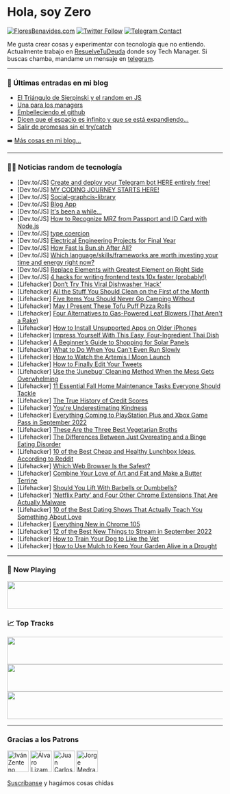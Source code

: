 # Hola, soy Zero

[![FloresBenavides.com](https://img.shields.io/website?down_message=oops&label=MiBlog&style=for-the-badge&up_message=online&url=https%3A%2F%2Ffloresbenavides.com)](https://floresbenavides.com) [![Twitter Follow](https://img.shields.io/twitter/follow/ZeroDragon?color=%231DA1F2&label=Follow&logo=twitter&logoColor=ffffff&style=for-the-badge)](https://twitter.com/zerodragon) [![Telegram Contact](https://img.shields.io/badge/escr%C3%ADbeme-ZeroDragon-%2326A5E4?style=for-the-badge&logo=telegram)](https://t.me/zerodragon)

Me gusta crear cosas y experimentar con tecnología que no entiendo.
Actualmente trabajo en [ResuelveTuDeuda](http://github.com/resuelve) donde soy Tech Manager.
Si buscas chamba, mandame un mensaje en [telegram](https://t.me/zerodragon).

---

### 📕 Últimas entradas en mi blog
<!-- BLOG-POST-LIST:START -->
- [El Triángulo de Sierpinski y el random en JS](https://floresbenavides.com/el-triangulo-de-sierpinski-y-el-random-en-js/)
- [Una para los managers](https://floresbenavides.com/una-para-los-managers/)
- [Embelleciendo el github](https://floresbenavides.com/embelleciendo-el-github/)
- [Dicen que el espacio es infinito y que se está expandiendo…](https://floresbenavides.com/dicen-que-el-espacio-es-infinito-y-que-se-esta-expandiendo/)
- [Salir de promesas sin el try/catch](https://floresbenavides.com/salir-de-promesas-sin-el-try-catch/)
<!-- BLOG-POST-LIST:END -->

➡️ [Más cosas en mi blog...](https://floresbenavides.com)

---

### 👨‍💻 Noticias random de tecnología
<!-- TECH-POSTS:START -->
- [Dev.to/JS] [Create and deploy your Telegram bot HERE entirely free!](https://dev.to/kevinc/create-and-deploy-your-telegram-bot-here-entirely-free-4cgc)
- [Dev.to/JS] [MY CODING JOURNEY STARTS HERE!](https://dev.to/mercymuasya/my-coding-journey-starts-here-1bkm)
- [Dev.to/JS] [Social-graphcis-library](https://dev.to/josunlp/social-graphcis-library-3del)
- [Dev.to/JS] [Blog App](https://dev.to/hrb11182/blog-app-30ok)
- [Dev.to/JS] [It&#39;s been a while...](https://dev.to/jaythoven/its-been-a-while-4hih)
- [Dev.to/JS] [How to Recognize MRZ from Passport and ID Card with Node.js](https://dev.to/yushulx/how-to-recognize-mrz-from-passport-and-id-card-with-nodejs-4i0p)
- [Dev.to/JS] [type coercion](https://dev.to/blegbleg/type-coercion-3pfm)
- [Dev.to/JS] [Electrical Engineering Projects for Final Year](https://dev.to/arunprakash142/electrical-engineering-projects-for-final-year-1oa4)
- [Dev.to/JS] [How Fast Is Bun.sh After All?](https://dev.to/devarshishimpi/how-fast-is-bunsh-after-all-4iec)
- [Dev.to/JS] [Which language/skills/frameworks are worth investing your time and energy right now?](https://dev.to/prahladyeri/which-languageskillsframeworks-are-worth-investing-your-time-and-energy-right-now-139b)
- [Dev.to/JS] [Replace Elements with Greatest Element on Right Side](https://dev.to/zeeshanali0704/replace-elements-with-greatest-element-on-right-side-3o17)
- [Dev.to/JS] [4 hacks for writing frontend tests 10x faster &lpar;probably!&rpar;](https://dev.to/johnfolder/4-hacks-for-writing-frontend-tests-10x-faster-probably-ioo)
- [Lifehacker] [Don’t Try This Viral Dishwasher ‘Hack’](https://lifehacker.com/don-t-try-this-viral-dishwasher-hack-1849486687)
- [Lifehacker] [All the Stuff You Should Clean on the First of the Month](https://lifehacker.com/all-the-stuff-you-should-clean-on-the-first-of-the-mont-1849485773)
- [Lifehacker] [Five Items You Should Never Go Camping Without](https://lifehacker.com/five-items-you-should-never-go-camping-without-1849486550)
- [Lifehacker] [May I Present These Tofu Puff Pizza Rolls](https://lifehacker.com/may-i-present-these-tofu-puff-pizza-rolls-1849486137)
- [Lifehacker] [Four Alternatives to Gas-Powered Leaf Blowers &lpar;That Aren&#39;t a Rake&rpar;](https://lifehacker.com/four-alternatives-to-gas-powered-leaf-blowers-that-are-1849485628)
- [Lifehacker] [How to Install Unsupported Apps on Older iPhones](https://lifehacker.com/how-to-install-unsupported-apps-on-older-iphones-1849485024)
- [Lifehacker] [Impress Yourself With This Easy, Four-Ingredient Thai Dish](https://lifehacker.com/impress-yourself-with-this-easy-four-ingredient-thai-d-1849485119)
- [Lifehacker] [A Beginner’s Guide to Shopping for Solar Panels](https://lifehacker.com/a-beginner-s-guide-to-shopping-for-solar-panels-1849484992)
- [Lifehacker] [What to Do When You Can&#39;t Even Run Slowly](https://lifehacker.com/what-to-do-when-you-cant-even-run-slowly-1849485075)
- [Lifehacker] [How to Watch the Artemis I Moon Launch](https://lifehacker.com/how-to-watch-the-artemis-i-moon-launch-1849446335)
- [Lifehacker] [How to Finally Edit Your Tweets](https://lifehacker.com/how-to-finally-edit-your-tweets-1849484269)
- [Lifehacker] [Use the ‘Junebug’ Cleaning Method When the Mess Gets Overwhelming](https://lifehacker.com/use-the-junebug-cleaning-method-when-the-mess-gets-ov-1849481011)
- [Lifehacker] [11 Essential Fall Home Maintenance Tasks Everyone Should Tackle](https://lifehacker.com/11-essential-fall-home-maintenance-tasks-everyone-shoul-1849480075)
- [Lifehacker] [The True History of Credit Scores](https://lifehacker.com/the-true-history-of-credit-scores-1849482730)
- [Lifehacker] [You&#39;re Underestimating Kindness](https://lifehacker.com/youre-underestimating-kindness-1849482186)
- [Lifehacker] [Everything Coming to PlayStation Plus and Xbox Game Pass in September 2022](https://lifehacker.com/everything-coming-to-playstation-plus-and-xbox-game-pas-1849480744)
- [Lifehacker] [These Are the Three Best Vegetarian Broths](https://lifehacker.com/these-are-the-three-best-vegetarian-broths-1849480778)
- [Lifehacker] [The Differences Between Just Overeating and a Binge Eating Disorder](https://lifehacker.com/the-differences-between-just-overeating-and-a-binge-eat-1849480214)
- [Lifehacker] [10 of the Best Cheap and Healthy Lunchbox Ideas, According to Reddit](https://lifehacker.com/10-of-the-best-cheap-and-healthy-lunchbox-ideas-accord-1849479916)
- [Lifehacker] [Which Web Browser Is the Safest?](https://lifehacker.com/which-web-browser-is-the-safest-1849479922)
- [Lifehacker] [Combine Your Love of Art and Fat and Make a Butter Terrine](https://lifehacker.com/combine-your-love-of-art-and-fat-and-make-a-butter-terr-1849479918)
- [Lifehacker] [Should You Lift With Barbells or Dumbbells?](https://lifehacker.com/should-you-lift-with-barbells-or-dumbbells-1849479494)
- [Lifehacker] [‘Netflix Party’ and Four Other Chrome Extensions That Are Actually Malware](https://lifehacker.com/netflix-party-and-four-other-chrome-extensions-that-a-1849479234)
- [Lifehacker] [10 of the Best Dating Shows That Actually Teach You Something About Love](https://lifehacker.com/10-of-the-best-dating-shows-that-actually-teach-you-som-1849474319)
- [Lifehacker] [Everything New in Chrome 105](https://lifehacker.com/everything-new-in-chrome-105-1849478347)
- [Lifehacker] [12 of the Best New Things to Stream in September 2022](https://lifehacker.com/12-of-the-best-new-things-to-stream-in-september-2022-1849476519)
- [Lifehacker] [How to Train Your Dog to Like the Vet](https://lifehacker.com/how-to-train-your-dog-to-like-the-vet-1849476165)
- [Lifehacker] [How to Use Mulch to Keep Your Garden Alive in a Drought](https://lifehacker.com/how-to-use-mulch-to-keep-your-garden-alive-in-a-drought-1849476890)<!-- TECH-POSTS:END -->

---

### 🎵 Now Playing
<a href="https://spotify-now-playing-dun.vercel.app/now-playing?open"><img src="https://spotify-now-playing-dun.vercel.app/now-playing" width="540" height="64"></a>

### 📈 Top Tracks
<a href="https://spotify-now-playing-dun.vercel.app/top-tracks?i=1&open"><img src="https://spotify-now-playing-dun.vercel.app/top-tracks?i=1" width="540" height="64"></a>
<a href="https://spotify-now-playing-dun.vercel.app/top-tracks?i=2&open"><img src="https://spotify-now-playing-dun.vercel.app/top-tracks?i=2" width="540" height="64"></a>
<a href="https://spotify-now-playing-dun.vercel.app/top-tracks?i=3&open"><img src="https://spotify-now-playing-dun.vercel.app/top-tracks?i=3" width="540" height="64"></a>

---

### Gracias a los Patrons
[<img src="https://avatars.githubusercontent.com/u/243380?v=4" alt="Iván Zenteno" width="50px">](https://github.com/k001) [<img src="https://avatars.githubusercontent.com/u/19955639?v=4" alt="Álvaro Lizama" width="50px">](https://github.com/alvarolizama) [<img src="https://avatars.githubusercontent.com/u/2718753?v=4" alt="Juan Carlos Ruiz" width="50px">](https://github.com/JuanCrg90) [<img src="https://avatars.githubusercontent.com/u/37025?v=4" alt="Jorge Medrano" width="50px">](https://github.com/h1pp1e) 

[Suscríbanse](https://www.patreon.com/zerodragon) y hagámos cosas chidas
